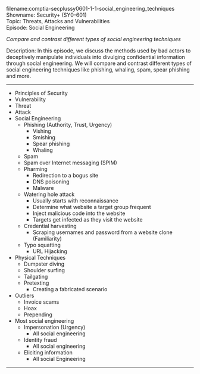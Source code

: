 filename:comptia-secplussy0601-1-1-social_engineering_techniques  
Showname: Security+ \(SY0-601\)  
Topic: Threats, Attacks and Vulnerabilities  
Episode: Social Engineering  

*Compare and contrast different types of social engineering techniques*  

Description: In this episode, we discuss the methods used by bad actors to deceptively manipulate individuals into divulging confidential information through social engineering. We will compare and contrast different types of social engineering techniques like phishing, whaling, spam, spear phishing and more.  

---------------------------------------------------------------

* Principles of Security  
* Vulnerability  
* Threat  
* Attack  
* Social Engineering  
	+ Phishing \(Authority, Trust, Urgency\)  
		- Vishing  
		- Smishing  
		- Spear phishing  
		- Whaling  
	+ Spam  
	+ Spam over Internet messaging (SPIM)  
	+ Pharming  
		- Redirection to a bogus site  
		- DNS poisoning  
		- Malware  
	+ Watering hole attack  
		- Usually starts with reconnaissance  
		- Determine what website a target group frequent  
		- Inject malicious code into the website  
		- Targets get infected as they visit the website  
	+ Credential harvesting  
		- Scraping usernames and password from a website clone \(Familiarity\)  
	+ Typo squatting  
		- URL Hijacking  
* Physical Techniques  
	+ Dumpster diving  
	+ Shoulder surfing  
	+ Tailgating  
	+ Pretexting  
		- Creating a fabricated scenario
* Outliers
	+ Invoice scams  
	+ Hoax  
	+ Prepending
* Most social engineering
	+ Impersonation (Urgency)
		- All social engineering
	+ Identity fraud
		- All social engineering
	+ Eliciting information
		- All social Engineering

---------------

[Prepending]:https://www.zdnet.com/article/why-you-need-multi-factor-authentication-now-gmail-phishing-scheme-prepends-url-with-working-script/
[URL]:https://developer.mozilla.org/en-US/docs/Web/HTTP/Basics_of_HTTP/Data_URIs